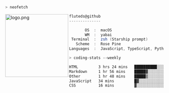 ```zsh
> neofetch
```

<!--img align="left" src="https://github.com/fluteds.png" alt="logo.png" width="200"/>-->
<img align="left" src="https://external-content.duckduckgo.com/iu/?u=https%3A%2F%2F78.media.tumblr.com%2F975fca5f82161b190efdcaa05ffbd4ec%2Ftumblr_p6q6m9TJF01x3p3jmo1_500.png&f=1&nofb=1" alt="logo.png" width="200"/>

```csharp
fluteds@github
--------------

       OS  :  macOS
       WM  :  yabai
 Terminal  :  zsh (Starship prompt)  
   Scheme  :  Rose Pine  
Languages  :  JavaScript, TypeScript, Python, HTML, CSS  

```

```zsh
> coding-stats --weekly
```

<!--START_SECTION:waka-->

```txt
HTML         3 hrs 24 mins   ██████████░░░░░░░░░░░░░░░   39.93 %
Markdown     1 hr 56 mins    █████▓░░░░░░░░░░░░░░░░░░░   22.85 %
Other        1 hr 48 mins    █████▒░░░░░░░░░░░░░░░░░░░   21.16 %
JavaScript   34 mins         █▓░░░░░░░░░░░░░░░░░░░░░░░   06.81 %
CSS          16 mins         ▓░░░░░░░░░░░░░░░░░░░░░░░░   03.25 %
```

<!--END_SECTION:waka-->
